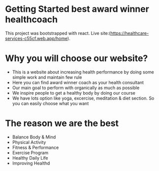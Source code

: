 # Getting Started best award winner healthcoach

This project was bootstrapped with react. Live site:(https://healthcare-services-c55cf.web.app/home).

# Why you will choose our website? 
- This is a website about increasing health performance by doing some simple work and maintain few rule
- Here you can find award winner coach as your  health consultant
- Our main goal to perform with organically as much as possible
- We inspire people to get a healthy body by doing our course
- We have lots option like yoga, excercise, meditation & diet section. So you can easily choose what you want
 # The reason we are the best
  - Balance Body & Mind
   - Physical Activity
   - Fitness & Performance
   - Exercise Program
   - Healthy Daily Life
   - Improving Healthd
